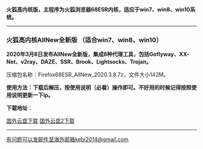 **火狐高内核版，主程序为火狐浏览器68ESR内核，适应于win7、win8、win10系统。**

***

### 火狐高内核AllNew全新版 （适合win7、win8、win10）

**2020年3月8日发布AllNew全新版，集成8种代理工具，包括Goflyway、XX-Net、v2ray、DAZE、SSR、Brook、Lightsocks、Trojan。**

压缩包名称：Firefox68ESR_AllNew_2020.3.8.7z，文件大小142M。

**使用方法：下载后解压，按使用说明（必看）操作即可。不好用的时候记得按照使用说明更新一下ip。**

**下载地址**：

[国外云盘下载](http://www.freedown9.com/html/20200308/Firefox68ESR_AllNew_2020.3.8.7z) 
[国外云盘2下载](http://108.61.224.82/20200308/Firefox68ESR_AllNew_2020.3.8.7z)

***

有问题可以发邮件至海外邮箱kebi2014@gmail.com
